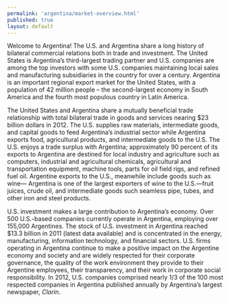 ```yaml
---
permalink: 'argentina/market-overview.html'
published: true
layout: default
---
```

Welcome to Argentina! The U.S. and Argentina share a long history of bilateral commercial relations both in trade and investment. The United States is Argentina’s third-largest trading partner and U.S. companies are among the top investors with some U.S. companies maintaining local sales and manufacturing subsidiaries in the country for over a century. Argentina is an important regional export market for the United States, with a population of 42 million people – the second-largest economy in South America and the fourth most populous country in Latin America.

The United States and Argentina share a mutually beneficial trade relationship with total bilateral trade in goods and services nearing $23 billion dollars in 2012. The U.S. supplies raw materials, intermediate goods, and capital goods to feed Argentina’s industrial sector while Argentina exports food, agricultural products, and intermediate goods to the U.S. The U.S. enjoys a trade surplus with Argentina; approximately 90 percent of its exports to Argentina are destined for local industry and agriculture such as computers, industrial and agricultural chemicals, agricultural and transportation equipment, machine tools, parts for oil field rigs, and refined fuel oil. Argentine exports to the U.S., meanwhile include goods such as wine— Argentina is one of the largest exporters of wine to the U.S.—fruit juices, crude oil, and intermediate goods such seamless pipe, tubes, and other iron and steel products.

U.S. investment makes a large contribution to Argentina’s economy. Over 500 U.S.-based companies currently operate in Argentina, employing over 155,000 Argentines. The stock of U.S. investment in Argentina reached $13.3 billion in 2011 (latest data available) and is concentrated in the energy, manufacturing, information technology, and financial sectors. U.S. firms operating in Argentina continue to make a positive impact on the Argentine economy and society and are widely respected for their corporate governance, the quality of the work environment they provide to their Argentine employees, their transparency, and their work in corporate social responsibility. In 2012, U.S. companies comprised nearly 1/3 of the 100 most respected companies in Argentina published annually by Argentina’s largest newspaper, _Clarin_.
